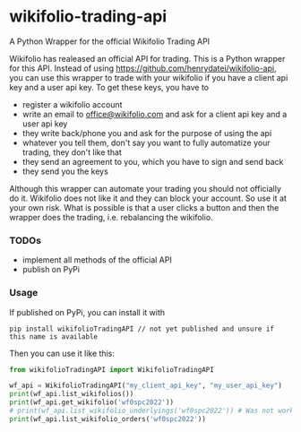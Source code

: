 # wikifolio-trading-api
A Python Wrapper for the official Wikifolio Trading API

Wikifolio has realeased an official API for trading. This is a Python wrapper for this API. Instead of using https://github.com/henrydatei/wikifolio-api, you can use this wrapper to trade with your wikifolio if you have a client api key and a user api key. To get these keys, you have to
- register a wikifolio account
- write an email to office@wikifolio.com and ask for a client api key and a user api key
- they write back/phone you and ask for the purpose of using the api
- whatever you tell them, don't say you want to fully automatize your trading, they don't like that
- they send an agreement to you, which you have to sign and send back
- they send you the keys

Although this wrapper can automate your trading you should not officially do it. Wikifolio does not like it and they can block your account. So use it at your own risk. What is possible is that a user clicks a button and then the wrapper does the trading, i.e. rebalancing the wikifolio.

### TODOs
- implement all methods of the official API
- publish on PyPi

### Usage
If published on PyPi, you can install it with
```
pip install wikifolioTradingAPI // not yet published and unsure if this name is available
```
Then you can use it like this:
```python
from wikifolioTradingAPI import WikifolioTradingAPI

wf_api = WikifolioTradingAPI("my_client_api_key", "my_user_api_key")
print(wf_api.list_wikifolios())
print(wf_api.get_wikifolio('wf0spc2022'))
# print(wf_api.list_wikifolio_underlyings('wf0spc2022')) # Was not working when I tested it
print(wf_api.list_wikifolio_orders('wf0spc2022'))
```
